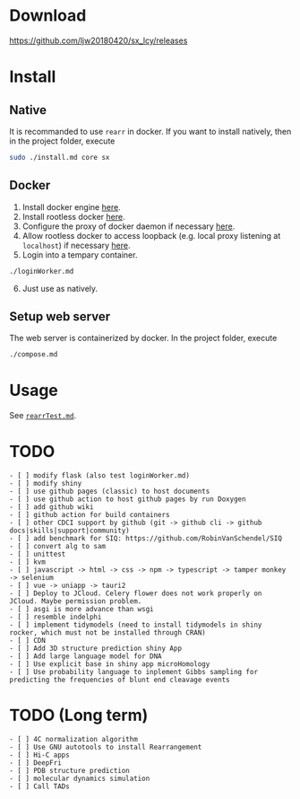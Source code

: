 # Download
https://github.com/ljw20180420/sx_lcy/releases

# Install
## Native
It is recommanded to use `rearr` in docker. If you want to install natively, then in the project folder, execute
```bash
sudo ./install.md core sx
```

## Docker
1. Install docker engine [here](https://docs.docker.com/engine/install).
2. Install rootless docker [here](https://docs.docker.com/engine/security/rootless/#install).
3. Configure the proxy of docker daemon if necessary [here](https://docs.docker.com/engine/daemon/proxy).
4. Allow rootless docker to access loopback (e.g. local proxy listening at `localhost`) if necessary [here](https://forums.docker.com/t/no-longer-able-to-access-local-ips-in-rootless-docker-after-update/141890).
5. Login into a tempary container.
```bash
./loginWorker.md
```
6. Just use as natively.

## Setup web server
The web server is containerized by docker. In the project folder, execute
```bash
./compose.md
```

# Usage
See [`rearrTest.md`][`rearrTest.md`].

[`rearrTest.md`]: /sx_lcy/other/rearr-test/

# TODO
```[tasklist]
- [ ] modify flask (also test loginWorker.md)
- [ ] modify shiny
- [ ] use github pages (classic) to host documents
- [ ] use github action to host github pages by run Doxygen
- [ ] add github wiki
- [ ] github action for build containers
- [ ] other CDCI support by github (git -> github cli -> github docs|skills|support|community)
- [ ] add benchmark for SIQ: https://github.com/RobinVanSchendel/SIQ
- [ ] convert alg to sam
- [ ] unittest
- [ ] kvm
- [ ] javascript -> html -> css -> npm -> typescript -> tamper monkey -> selenium
- [ ] vue -> uniapp -> tauri2
- [ ] Deploy to JCloud. Celery flower does not work properly on JCloud. Maybe permission problem.
- [ ] asgi is more advance than wsgi
- [ ] resemble indelphi
- [ ] implement tidymodels (need to install tidymodels in shiny rocker, which must not be installed through CRAN)
- [ ] CDN
- [ ] Add 3D structure prediction shiny App
- [ ] Add large language model for DNA
- [ ] Use explicit base in shiny app microHomology
- [ ] Use probability language to inplement Gibbs sampling for predicting the frequencies of blunt end cleavage events
```

# TODO (Long term)
```[tasklist]
- [ ] 4C normalization algorithm
- [ ] Use GNU autotools to install Rearrangement
- [ ] Hi-C apps
- [ ] DeepFri
- [ ] PDB structure prediction
- [ ] molecular dynamics simulation
- [ ] Call TADs
```